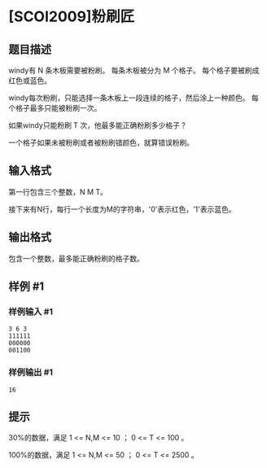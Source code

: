 # [SCOI2009]粉刷匠

## 题目描述

windy有 N 条木板需要被粉刷。 每条木板被分为 M 个格子。 每个格子要被刷成红色或蓝色。

windy每次粉刷，只能选择一条木板上一段连续的格子，然后涂上一种颜色。 每个格子最多只能被粉刷一次。

如果windy只能粉刷 T 次，他最多能正确粉刷多少格子？

一个格子如果未被粉刷或者被粉刷错颜色，就算错误粉刷。


## 输入格式

第一行包含三个整数，N M T。

接下来有N行，每行一个长度为M的字符串，'0'表示红色，'1'表示蓝色。


## 输出格式

包含一个整数，最多能正确粉刷的格子数。


## 样例 #1

### 样例输入 #1
```
3 6 3
111111
000000
001100
```

### 样例输出 #1

```
16
```

## 提示

30%的数据，满足 1 <= N,M <= 10 ； 0 <= T <= 100 。

100%的数据，满足 1 <= N,M <= 50 ； 0 <= T <= 2500 。

